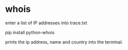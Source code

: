 # whois

enter a list of IP addresses into trace.txt

pip install python-whois

prints the ip address, name and country into the terminal.
